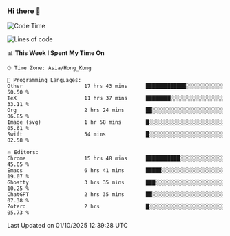 ### Hi there 👋

<!--
**nicehiro/nicehiro** is a ✨ _special_ ✨ repository because its `README.md` (this file) appears on your GitHub profile.

Here are some ideas to get you started:

- 🔭 I’m currently working on ...
- 🌱 I’m currently learning ...
- 👯 I’m looking to collaborate on ...
- 🤔 I’m looking for help with ...
- 💬 Ask me about ...
- 📫 How to reach me: ...
- 😄 Pronouns: ...
- ⚡ Fun fact: ...
-->

<!--START_SECTION:waka-->
![Code Time](http://img.shields.io/badge/Code%20Time-1%2C115%20hrs%204%20mins-blue)

![Lines of code](https://img.shields.io/badge/From%20Hello%20World%20I%27ve%20Written-1.9%20million%20lines%20of%20code-blue)

📊 **This Week I Spent My Time On** 

```text
🕑︎ Time Zone: Asia/Hong_Kong

💬 Programming Languages: 
Other                    17 hrs 43 mins      █████████████░░░░░░░░░░░░   50.50 % 
TeX                      11 hrs 37 mins      ████████░░░░░░░░░░░░░░░░░   33.11 % 
Org                      2 hrs 24 mins       ██░░░░░░░░░░░░░░░░░░░░░░░   06.85 % 
Image (svg)              1 hr 58 mins        █░░░░░░░░░░░░░░░░░░░░░░░░   05.61 % 
Swift                    54 mins             █░░░░░░░░░░░░░░░░░░░░░░░░   02.58 % 

🔥 Editors: 
Chrome                   15 hrs 48 mins      ███████████░░░░░░░░░░░░░░   45.05 % 
Emacs                    6 hrs 41 mins       █████░░░░░░░░░░░░░░░░░░░░   19.07 % 
Ghostty                  3 hrs 35 mins       ███░░░░░░░░░░░░░░░░░░░░░░   10.25 % 
ChatGPT                  2 hrs 35 mins       ██░░░░░░░░░░░░░░░░░░░░░░░   07.38 % 
Zotero                   2 hrs               █░░░░░░░░░░░░░░░░░░░░░░░░   05.73 % 
```


 Last Updated on 01/10/2025 12:39:28 UTC
<!--END_SECTION:waka-->

